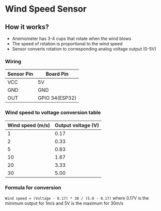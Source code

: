 # Wind Speed Sensor

## How it works?

- Anemometer has 3-4 cups that rotate when the wind blows
- The speed of rotation is proportional to the wind speed
- Sensor converts rotation to corresponding analog voltage output (0-5V)

### Wiring

| Sensor Pin  | Board Pin      |
| ----------- | -------------- |
| VCC         | 5V             |
| GND         | GND            |
| OUT         | GPIO 34(ESP32) |

### Wind speed to voltage conversion table

| Wind speed (m/s) | Output voltage (V) |
| ---------------- | ------------------ |
| 1                | 0.17               |
| 2                | 0.33               |
| 5                | 0.83               |
| 10               | 1.67               |
| 20               | 3.33               |
| 30               | 5.00               |

### Formula for conversion

`Wind speed = (Voltage - 0.17) * 30 / (5.0 - 0.17)`
where 0.17V is the minimum output for 1m/s and 5V is the maximum for 30m/s
